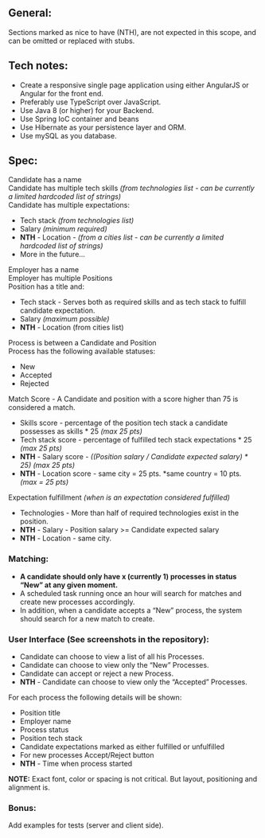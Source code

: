 ## General:
Sections marked as nice to have (NTH), are not expected in this scope, and can be omitted or replaced with stubs.

## Tech notes:
* Create a responsive single page application using either AngularJS or Angular for the front end.
* Preferably use TypeScript over JavaScript.
* Use Java 8 (or higher) for your Backend.
* Use Spring IoC container and beans
* Use Hibernate as your persistence layer and ORM.
* Use mySQL as you database.

## Spec:
Candidate has a name  
Candidate has multiple tech skills *(from technologies list - can be currently a limited hardcoded list of strings)*  
Candidate has multiple expectations:  
* Tech stack *(from technologies list)*
* Salary *(minimum required)*
* **NTH** - Location - *(from a cities list - can be currently a limited hardcoded list of strings)*
* More in the future...

Employer has a name  
Employer has multiple Positions  
Position has a title and:  
* Tech stack - Serves both as required skills and as tech stack to fulfill candidate expectation.
* Salary *(maximum possible)*
* **NTH** - Location (from cities list)

Process is between a Candidate and Position  
Process has the following available statuses:
* New
* Accepted 
* Rejected

Match Score - A Candidate and position with a score higher than 75 is considered a match.
* Skills score - percentage of the position tech stack a candidate possesses as skills * 25 *(max 25 pts)*
* Tech stack score - percentage of fulfilled tech stack expectations * 25 *(max 25 pts)*
* **NTH** - Salary score -  *((Position salary / Candidate expected salary) * 25)  (max 25 pts)*
* **NTH** - Location score - same city = 25 pts. *same country = 10 pts.  *(max = 25 pts)*

Expectation fulfillment *(when is an expectation considered fulfilled)*
* Technologies - More than half of required technologies exist in the position.
* **NTH** - Salary - Position salary >= Candidate expected salary
* **NTH** - Location - same city.

### Matching:
* **A candidate should only have x (currently 1) processes in status “New” at any given moment.**
* A scheduled task running once an hour will search for matches and create new processes accordingly.
* In addition, when a candidate accepts a “New” process, the system should search for a new match to create.

### User Interface (See screenshots in the repository):
* Candidate can choose to view a list of all his Processes.
* Candidate can choose to view only the “New” Processes.
* Candidate can accept or reject a new Process.
* **NTH** - Candidate can choose to view only the “Accepted” Processes.

For each process the following details will be shown:
* Position title
* Employer name
* Process status
* Position tech stack
* Candidate expectations marked as either fulfilled or unfulfilled
* For new processes Accept/Reject button
* **NTH** - Time when process started

**NOTE:** Exact font, color or spacing is not critical. But layout, positioning and alignment is.
### Bonus:
Add examples for tests (server and client side).

